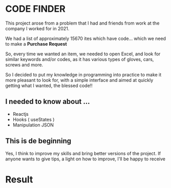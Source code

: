# CODE FINDER

This project arose from a problem that I had and friends from work at the company I worked for in 2021.

We had a list of approximately 15670 ites which have code... which we need to make a **Purchase Request**

So, every time we wanted an item, we needed to open Excel, and look for similar keywords and/or codes, as it has various types of gloves, cars, screws and more.

So I decided to put my knowledge in programming into practice to make it more pleasant to look for, with a simple interface and aimed at quickly getting what I wanted, the blessed code!!

## I needed to know about ...

- Reactjs
- Hooks ( useStates )
- Manipulation JSON


## This is de beginning

Yes, I think to improve my skills and bring better versions of the project.
If anyone wants to give tips, a light on how to improve, I'll be happy to receive

# Result

<a href="./public/video-1.mp4" alt="show" ></a>